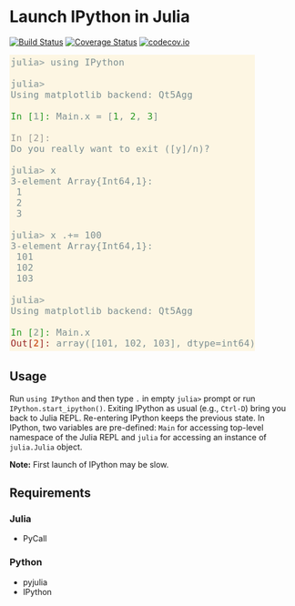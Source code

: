 # Launch IPython in Julia

[![Build Status][travis-img]][travis-url]
[![Coverage Status][coveralls-img]][coveralls-url]
[![codecov.io][codecov-img]][codecov-url]


![Example REPL session](example.png)


## Usage

Run `using IPython` and then type `.` in empty `julia>` prompt or run
`IPython.start_ipython()`.  Exiting IPython as usual (e.g., `Ctrl-D`)
bring you back to Julia REPL.  Re-entering IPython keeps the previous
state.  In IPython, two variables are pre-defined: `Main` for
accessing top-level namespace of the Julia REPL and `julia` for
accessing an instance of `julia.Julia` object.

**Note:**
First launch of IPython may be slow.


## Requirements

### Julia

* PyCall

### Python

* pyjulia
* IPython


[travis-img]: https://travis-ci.org/tkf/IPython.jl.svg?branch=master
[travis-url]: https://travis-ci.org/tkf/IPython.jl
[coveralls-img]: https://coveralls.io/repos/tkf/IPython.jl/badge.svg?branch=master&service=github
[coveralls-url]: https://coveralls.io/github/tkf/IPython.jl?branch=master
[codecov-img]: http://codecov.io/github/tkf/IPython.jl/coverage.svg?branch=master
[codecov-url]: http://codecov.io/github/tkf/IPython.jl?branch=master
